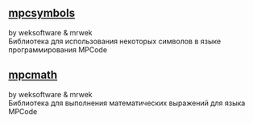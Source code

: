 ## [mpcsymbols](https://github.com/Mister-Wek/mpcsymbols)
by weksoftware & mrwek\
Библиотека для использования некоторых символов в языке программирования MPCode

## [mpcmath](https://github.com/Mister-Wek/mpcmath)
by weksoftware & mrwek\
Библиотека для выполнения математических выражений для языка MPCode
